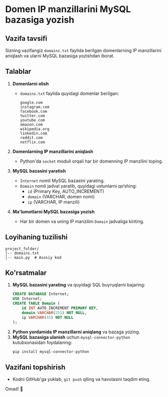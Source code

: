 # Domen IP manzillarini MySQL bazasiga yozish

## Vazifa tavsifi
Sizning vazifangiz `domains.txt` faylida berilgan domenlarning IP manzillarini aniqlash va ularni MySQL bazasiga yozishdan iborat.

## Talablar
1. **Domenlarni olish**
   - `domains.txt` faylida quyidagi domenlar berilgan:
     ```
     google.com
     instagram.com
     facebook.com
     twitter.com
     youtube.com
     amazon.com
     wikipedia.org
     linkedin.com
     reddit.com
     netflix.com
     ```

2. **Domenlarning IP manzillarini aniqlash**
   - Python'da `socket` moduli orqali har bir domenning IP manzilini toping.

3. **MySQL bazasini yaratish**
   - `Internet` nomli MySQL bazasini yarating.
   - `Domain` nomli jadval yaratib, quyidagi ustunlarni qo‘shing:
     - `id` (Primary Key, AUTO_INCREMENT)
     - `domain` (VARCHAR, domen nomi)
     - `ip` (VARCHAR, IP manzili)

4. **Ma'lumotlarni MySQL bazasiga yozish**
   - Har bir domen va uning IP manzilini `Domain` jadvaliga kiriting.

## Loyihaning tuzilishi
```
project_folder/
│-- domains.txt
│-- main.py  # Asosiy kod
```

## Ko'rsatmalar
1. **MySQL bazasini yarating** va quyidagi SQL buyruqlarni bajaring:
   ```sql
   CREATE DATABASE Internet;
   USE Internet;
   CREATE TABLE Domain (
       id INT AUTO_INCREMENT PRIMARY KEY,
       domain VARCHAR(255) NOT NULL,
       ip VARCHAR(45) NOT NULL
   );
   ```
2. **Python yordamida IP manzillarni aniqlang** va bazaga yozing.
3. **MySQL bazasiga ulanish** uchun `mysql-connector-python` kutubxonasidan foydalaning:
   ```bash
   pip install mysql-connector-python
   ```

## Vazifani topshirish
- Kodni GitHub'ga yuklab, `git push` qiling va havolasini taqdim eting.

Omad! 🚀

